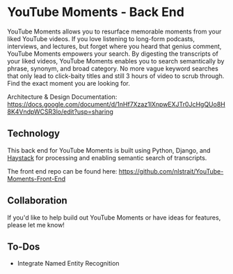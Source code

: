 # YouTube Moments - Back End
YouTube Moments allows you to resurface memorable moments from your liked YouTube videos. If you love listening to long-form podcasts, interviews, and lectures, but forget where you heard that genius comment, YouTube Moments empowers your search. By digesting the transcripts of your liked videos, YouTube Moments enables you to search semantically by phrase, synonym, and broad category. No more vague keyword searches that only lead to click-baity titles and still 3 hours of video to scrub through. Find the exact moment you are looking for.

Architecture & Design Documentation: https://docs.google.com/document/d/1nHf7Xzaz1lXnpwEXJTr0JcHgQUo8H8K4VndpWCSR3lo/edit?usp=sharing

## Technology
This back end for YouTube Moments is built using Python, Django, and [Haystack](https://github.com/deepset-ai/haystack) for processing and enabling semantic search of transcripts.

The front end repo can be found here: https://github.com/nlstrait/YouTube-Moments-Front-End

## Collaboration
If you'd like to help build out YouTube Moments or have ideas for features, please let me know!

## To-Dos
- Integrate Named Entity Recognition
